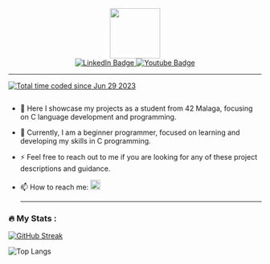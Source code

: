 <div align="center">
  <img src="https://media.giphy.com/media/K56wktKp3MIEdepn5f/giphy.gif" width="100"/>
</div>

<div align="center" id="badges">
  <a href="https://www.linkedin.com/in/gabriela-krusta-a32207251/">
    <img src="https://img.shields.io/badge/LinkedIn-blue?style=for-the-badge&logo=linkedin&logoColor=white" alt="LinkedIn Badge"/>
  </a>
  <a href="your-youtube-URL">
    <img src="https://img.shields.io/badge/YouTube-red?style=for-the-badge&logo=youtube&logoColor=white" alt="Youtube Badge"/>
  </a>
</div>

  ---

<a href="https://wakatime.com/@ecfc9331-17b8-457f-a61f-23a6d4784b6d"><img src="https://wakatime.com/badge/user/ecfc9331-17b8-457f-a61f-23a6d4784b6d.svg" alt="Total time coded since Jun 29 2023" /></a>
  
<div align="center">
  <img src="https://komarev.com/ghpvc/?username=your-github-username&style=flat-square&color=blue" alt=""/>
</div>

- :telescope:  Here I showcase my projects as a student from 42 Malaga, focusing on C language development and programming.

- :seedling:  Currently, I am a beginner programmer, focused on learning and developing my skills in C programming. 

- :zap:  Feel free to reach out to me if you are looking for any of these project descriptions and guidance. 

- :mailbox:  How to reach me:  <a href="https://www.linkedin.com/in/gabriela-krusta-a32207251/">
    <img src="https://img.shields.io/badge/LinkedIn-blue?style=for-the-badge&logo=linkedin&logoColor=white" alt="LinkedIn Badge" style="height: 20px;"/>
  </a>

  ---

### :fire: My Stats :

[![GitHub Streak](http://github-readme-streak-stats.herokuapp.com?user=gkrusta&theme=dark)](https://git.io/streak-stats)

![Top Langs](https://github-readme-stats.vercel.app/api/top-langs/?username=gkrusta&layout=compact&theme=dark)

